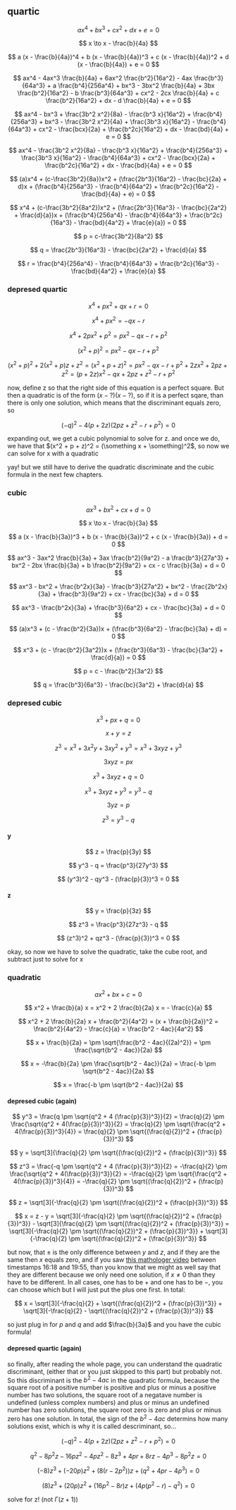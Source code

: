 ## quartic

$$ ax^4 + bx^3 + cx^2 + dx + e = 0 $$

$$ x \to x - \frac{b}{4a} $$

$$ a (x - \frac{b}{4a})^4 + b (x - \frac{b}{4a})^3 + c (x - \frac{b}{4a})^2 + d (x - \frac{b}{4a}) + e = 0 $$

$$ ax^4 - 4ax^3 \frac{b}{4a} + 6ax^2 \frac{b^2}{16a^2} - 4ax \frac{b^3}{64a^3} + a \frac{b^4}{256a^4} + bx^3 - 3bx^2 \frac{b}{4a} + 3bx \frac{b^2}{16a^2} - b \frac{b^3}{64a^3} + cx^2 - 2cx \frac{b}{4a} + c \frac{b^2}{16a^2} + dx - d \frac{b}{4a} + e = 0 $$

$$ ax^4 - bx^3 + \frac{3b^2 x^2}{8a} - \frac{b^3 x}{16a^2} + \frac{b^4}{256a^3} + bx^3 - \frac{3b^2 x^2}{4a} + \frac{3b^3 x}{16a^2} - \frac{b^4}{64a^3} + cx^2 - \frac{bcx}{2a} + \frac{b^2c}{16a^2} + dx - \frac{bd}{4a} + e = 0 $$

$$ ax^4 - \frac{3b^2 x^2}{8a} - \frac{b^3 x}{16a^2} + \frac{b^4}{256a^3} + \frac{3b^3 x}{16a^2} - \frac{b^4}{64a^3} + cx^2 - \frac{bcx}{2a} + \frac{b^2c}{16a^2} + dx - \frac{bd}{4a} + e = 0 $$

$$ (a)x^4 + (c-\frac{3b^2}{8a})x^2 + (\frac{2b^3}{16a^2} - \frac{bc}{2a} + d)x + (\frac{b^4}{256a^3} - \frac{b^4}{64a^2} + \frac{b^2c}{16a^2} - \frac{bd}{4a} + e) = 0 $$

$$ x^4 + (c-\frac{3b^2}{8a^2})x^2 + (\frac{2b^3}{16a^3} - \frac{bc}{2a^2} + \frac{d}{a})x + (\frac{b^4}{256a^4} - \frac{b^4}{64a^3} + \frac{b^2c}{16a^3} - \frac{bd}{4a^2} + \frac{e}{a}) = 0 $$

$$ p = c-\frac{3b^2}{8a^2} $$

$$ q = \frac{2b^3}{16a^3} - \frac{bc}{2a^2} + \frac{d}{a} $$

$$ r = \frac{b^4}{256a^4} - \frac{b^4}{64a^3} + \frac{b^2c}{16a^3} - \frac{bd}{4a^2} + \frac{e}{a} $$

### depresed quartic

$$ x^4 + px^2 + qx + r = 0 $$

$$ x^4 + px^2 = -qx - r $$

$$ x^4 + 2px^2 + p^2 = px^2 - qx - r + p^2 $$

$$ (x^2 + p)^2 = px^2 - qx - r + p^2 $$

$$ (x^2 + p)^2 + 2(x^2 + p)z + z^2 = (x^2 + p + z)^2 = px^2 - qx - r + p^2 + 2zx^2 + 2pz + z^2 = (p + 2z)x^2 - qx + 2pz + z^2 - r + p^2 $$

now, define z so that the right side of this equation is a perfect square. But then a quadratic is of the form $(x - ?)(x - ?)$, so if it is a perfect sqare, than there is only one solution, which means that the discriminant equals zero, so

$$ (-q)^2 - 4(p + 2z)(2pz + z^2 - r + p^2) = 0 $$

expanding out, we get a cubic polynomial to solve for z. and once we do, we have that $(x^2 + p + z)^2 = (\something x + \something)^2$, so now we can solve for x with a quadratic

yay! but we still have to derive the quadratic discriminate and the cubic formula in the next few chapters.

### cubic

$$ ax^3 + bx^2 + cx + d = 0 $$

$$ x \to x - \frac{b}{3a} $$

$$ a (x - \frac{b}{3a})^3 + b (x - \frac{b}{3a})^2 + c (x - \frac{b}{3a}) + d = 0 $$

$$ ax^3 - 3ax^2 \frac{b}{3a} + 3ax \frac{b^2}{9a^2} - a \frac{b^3}{27a^3} + bx^2 - 2bx \frac{b}{3a} + b \frac{b^2}{9a^2} + cx - c \frac{b}{3a} + d = 0 $$

$$ ax^3 - bx^2 + \frac{b^2x}{3a} - \frac{b^3}{27a^2} + bx^2 - \frac{2b^2x}{3a} + \frac{b^3}{9a^2} + cx - \frac{bc}{3a} + d = 0 $$

$$ ax^3 - \frac{b^2x}{3a} + \frac{b^3}{6a^2} + cx - \frac{bc}{3a} + d = 0 $$

$$ (a)x^3 + (c - \frac{b^2}{3a})x + (\frac{b^3}{6a^2} - \frac{bc}{3a} + d) = 0 $$

$$ x^3 + (c - \frac{b^2}{3a^2})x + (\frac{b^3}{6a^3} - \frac{bc}{3a^2} + \frac{d}{a}) = 0 $$

$$ p = c - \frac{b^2}{3a^2} $$

$$ q = \frac{b^3}{6a^3} - \frac{bc}{3a^2} + \frac{d}{a} $$

### depresed cubic

$$ x^3 + px + q = 0 $$

$$ x + y = z $$

$$ z^3 = x^3 + 3x^2 y + 3x y^2 + y^3 = x^3 + 3xyz + y^3 $$

$$ 3xyz = px $$

$$ x^3 + 3xyz + q = 0 $$

$$ x^3 + 3xyz + y^3 = y^3 - q $$

$$ 3yz = p $$

$$ z^3 = y^3 - q $$

#### y

$$ z = \frac{p}{3y} $$

$$ y^3 - q = \frac{p^3}{27y^3} $$

$$ (y^3)^2 - qy^3 - (\frac{p}{3})^3 = 0 $$

#### z

$$ y = \frac{p}{3z} $$

$$ z^3 = \frac{p^3}{27z^3} - q $$

$$ (z^3)^2 + qz^3 - (\frac{p}{3})^3 = 0 $$

okay, so now we have to solve the quadratic, take the cube root, and subtract just to solve for x

### quadratic

$$ ax^2 + bx + c = 0 $$

$$ x^2 + \frac{b}{a} x = x^2 + 2 \frac{b}{2a} x = - \frac{c}{a} $$

$$ x^2 + 2 \frac{b}{2a} x + \frac{b^2}{4a^2} = (x + \frac{b}{2a})^2 = \frac{b^2}{4a^2} - \frac{c}{a} = \frac{b^2 - 4ac}{4a^2} $$

$$ x + \frac{b}{2a} = \pm \sqrt{\frac{b^2 - 4ac}{(2a)^2}} = \pm \frac{\sqrt{b^2 - 4ac}}{2a} $$

$$ x = -\frac{b}{2a} \pm \frac{\sqrt{b^2 - 4ac}}{2a} = \frac{-b \pm \sqrt{b^2 - 4ac}}{2a} $$

$$ x = \frac{-b \pm \sqrt{b^2 - 4ac}}{2a} $$

#### depresed cubic (again)

$$ y^3 = \frac{q \pm \sqrt{q^2 + 4 (\frac{p}{3})^3}}{2} = \frac{q}{2} \pm \frac{\sqrt{q^2 + 4(\frac{p}{3})^3}}{2} = \frac{q}{2} \pm \sqrt{\frac{q^2 + 4(\frac{p}{3})^3}{4}} = \frac{q}{2} \pm \sqrt{(\frac{q}{2})^2 + (\frac{p}{3})^3} $$

$$ y = \sqrt[3]{\frac{q}{2} \pm \sqrt{(\frac{q}{2})^2 + (\frac{p}{3})^3}} $$

$$ z^3 = \frac{-q \pm \sqrt{q^2 + 4 (\frac{p}{3})^3}}{2} = -\frac{q}{2} \pm \frac{\sqrt{q^2 + 4(\frac{p}{3})^3}}{2} = -\frac{q}{2} \pm \sqrt{\frac{q^2 + 4(\frac{p}{3})^3}{4}} = -\frac{q}{2} \pm \sqrt{(\frac{q}{2})^2 + (\frac{p}{3})^3} $$

$$ z = \sqrt[3]{-\frac{q}{2} \pm \sqrt{(\frac{q}{2})^2 + (\frac{p}{3})^3}} $$

$$ x = z - y = \sqrt[3]{-\frac{q}{2} \pm \sqrt{(\frac{q}{2})^2 + (\frac{p}{3})^3}} - \sqrt[3]{\frac{q}{2} \pm \sqrt{(\frac{q}{2})^2 + (\frac{p}{3})^3}} = \sqrt[3]{-\frac{q}{2} \pm \sqrt{(\frac{q}{2})^2 + (\frac{p}{3})^3}} + \sqrt[3]{-\frac{q}{2} \pm \sqrt{(\frac{q}{2})^2 + (\frac{p}{3})^3}} $$

but now, that $\pm$ is the only difference between $y$ and $z$, and if they are the same then $x$ equals zero, and if you saw [this mathologer video](https://www.youtube.com/watch?v=N-KXStupwsc) between timestamps 16:18 and 19:55, than you know that we might as well say that they are different because we only need one solution, if $x \neq 0$ than they have to be different. In all cases, one has to be $+$ and one has to be $-$, you can choose which but I will just put the plus one first. In total:

$$ x = \sqrt[3]{-\frac{q}{2} + \sqrt{(\frac{q}{2})^2 + (\frac{p}{3})^3}} + \sqrt[3]{-\frac{q}{2} - \sqrt{(\frac{q}{2})^2 + (\frac{p}{3})^3}} $$

so just plug in for $p$ and $q$ and add $\frac{b}{3a}$ and you have the cubic formula!

#### depresed quartic (again)

so finally, after reading the whole page, you can understand the quadratic discriminant, (either that or you just skipped to this part) but probably not. So this discriminant is the $b^2 - 4ac$ in the quadratic formula, because the square root of a positive number is positive and plus or minus a positive number has two solutions, the square root of a negatave number is undefined (unless complex numbers) and plus or minus an undefined number has zero solutions, the square root zero is zero and plus or minus zero has one solution. In total, the sign of the $b^2 - 4ac$ determins how many solutions exist, which is why it is called descriminant, so...

$$ (-q)^2 - 4(p + 2z)(2pz + z^2 - r + p^2) = 0 $$

$$ q^2 - 8p^2z - 16pz^2 - 4pz^2 - 8z^3 + 4pr + 8rz - 4p^3 - 8p^2z = 0 $$

$$ (-8)z^3 + (-20p)z^2 + (8(r - 2p^2))z + (q^2 + 4pr - 4p^3) = 0 $$

$$ (8)z^3 + (20p)z^2 + (16p^2 - 8r)z + (4p(p^2 - r) - q^2) = 0 $$

solve for z! (not $\Gamma$($z + 1$))
